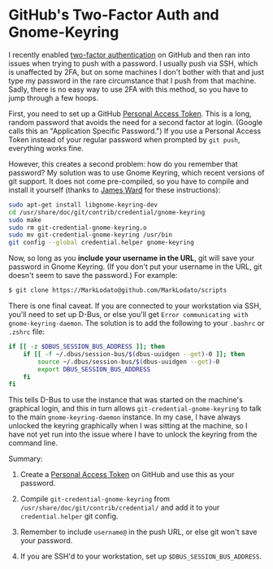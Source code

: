 # GitHub's Two-Factor Auth and Gnome-Keyring

I recently enabled [two-factor authentication][1] on GitHub and then ran into
issues when trying to push with a password.  I usually push via SSH, which is
unaffected by 2FA, but on some machines I don't bother with that and just type
my password in the rare circumstance that I push from that machine.  Sadly,
there is no easy way to use 2FA with this method, so you have to jump through
a few hoops.

First, you need to set up a GitHub [Personal Access Token][2].  This is a long,
random password that avoids the need for a second factor at login. (Google
calls this an "Application Specific Password.")  If you use a Personal Access
Token instead of your regular password when prompted by `git push`, everything
works fine.

However, this creates a second problem: how do you remember that password?  My
solution was to use Gnome Keyring, which recent versions of git support.  It
does not come pre-compiled, so you have to compile and install it yourself
(thanks to [James Ward][3] for these instructions):

```bash
sudo apt-get install libgnome-keyring-dev
cd /usr/share/doc/git/contrib/credential/gnome-keyring
sudo make
sudo rm git-credential-gnome-keyring.o
sudo mv git-credential-gnome-keyring /usr/bin
git config --global credential.helper gnome-keyring
```

Now, so long as you **include your username in the URL**, git will save your
password in Gnome Keyring.  (If you don't put your username in the URL, git
doesn't seem to save the password.)  For example:

```bash
$ git clone https://MarkLodato@github.com/MarkLodato/scripts
```

There is one final caveat.  If you are connected to your workstation via SSH,
you'll need to set up D-Bus, or else you'll get `Error communicating with
gnome-keyring-daemon`.  The solution is to add the following to your
`.bashrc` or `.zshrc` file:

```bash
if [[ -z $DBUS_SESSION_BUS_ADDRESS ]]; then
    if [[ -f ~/.dbus/session-bus/$(dbus-uuidgen --get)-0 ]]; then
        source ~/.dbus/session-bus/$(dbus-uuidgen --get)-0
        export DBUS_SESSION_BUS_ADDRESS
    fi
fi
```

This tells D-Bus to use the instance that was started on the machine's
graphical login, and this in turn allows `git-credential-gnome-keyring` to
talk to the main `gnome-keyring-daemon` instance.  In my case, I have always
unlocked the keyring graphically when I was sitting at the machine, so I have
not yet run into the issue where I have to unlock the keyring from the command
line.

Summary:

1. Create a [Personal Access Token][2] on GitHub and use this as your password.

2. Compile `git-credential-gnome-keyring` from
   `/usr/share/doc/git/contrib/credential/` and add it to your
   `credential.helper` git config.

3. Remember to include `username@` in the push URL, or else git won't save
   your password.

4. If you are SSH'd to your workstation, set up `$DBUS_SESSION_BUS_ADDRESS`.

[1]: https://help.github.com/articles/about-two-factor-authentication
[2]: https://github.com/settings/applications
[3]: http://stackoverflow.com/a/14528360/303425